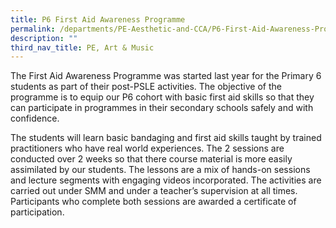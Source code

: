 ```yaml
---
title: P6 First Aid Awareness Programme
permalink: /departments/PE-Aesthetic-and-CCA/P6-First-Aid-Awareness-Programme/
description: ""
third_nav_title: PE, Art & Music
---
```




The First Aid Awareness Programme was started last year for the Primary 6 students as part of their post-PSLE activities. The objective of the programme is to equip our P6 cohort with basic first aid skills so that they can participate in programmes in their secondary schools safely and with confidence.

The students will learn basic bandaging and first aid skills taught by trained practitioners who have real world experiences. The 2 sessions are conducted over 2 weeks so that there course material is more easily assimilated by our students. The lessons are a mix of hands-on sessions and lecture segments with engaging videos incorporated. The activities are carried out under SMM and under a teacher’s supervision at all times. Participants who complete both sessions are awarded a certificate of participation.